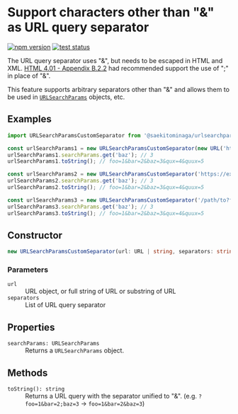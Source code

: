 # Support characters other than "&" as URL query separator

[![npm version](https://badge.fury.io/js/%40saekitominaga%2Furlsearchparams-custom-separator.svg)](https://www.npmjs.com/package/%40saekitominaga%2Furlsearchparams-custom-separator)
[![test status](https://github.com/SaekiTominaga/npm/actions/workflows/urlsearchparams-custom-separator-test.yml/badge.svg)](https://github.com/SaekiTominaga/npm/actions/workflows/urlsearchparams-custom-separator-test.yml)

The URL query separator uses "&", but needs to be escaped in HTML and XML. [HTML 4.01 - Appendix B.2.2](https://www.w3.org/TR/html4/appendix/notes.html#h-B.2.2) had recommended support the use of ";" in place of "&".

This feature supports arbitrary separators other than "&" and allows them to be used in [`URLSearchParams`](https://developer.mozilla.org/en-US/docs/Web/API/URLSearchParams) objects, etc.

## Examples

```JavaScript
import URLSearchParamsCustomSeparator from '@saekitominaga/urlsearchparams-custom-separator';

const urlSearchParams1 = new URLSearchParamsCustomSeparator(new URL('https://example.com/path/to?foo=1&bar=2;baz=3;qux=4:quux=5'), [';', ':']);
urlSearchParams1.searchParams.get('baz'); // 3
urlSearchParams1.toString(); // foo=1&bar=2&baz=3&qux=4&quux=5

const urlSearchParams2 = new URLSearchParamsCustomSeparator('https://example.com/path/to?foo=1&bar=2;baz=3;qux=4:quux=5', [';', ':']);
urlSearchParams2.searchParams.get('baz'); // 3
urlSearchParams2.toString(); // foo=1&bar=2&baz=3&qux=4&quux=5

const urlSearchParams3 = new URLSearchParamsCustomSeparator('/path/to?foo=1&bar=2;baz=3;qux=4:quux=5', [';', ':']);
urlSearchParams3.searchParams.get('baz'); // 3
urlSearchParams3.toString(); // foo=1&bar=2&baz=3&qux=4&quux=5
```

## Constructor

```TypeScript
new URLSearchParamsCustomSeparator(url: URL | string, separators: string[])
```

### Parameters

<dl>
<dt><code>url</code></dt>
<dd>URL object, or full string of URL or substring of URL</dd>
<dt><code>separators</code></dt>
<dd>List of URL query separator</dd>
</dl>

## Properties

<dl>
<dt><code>searchParams: URLSearchParams</code></dt>
<dd>Returns a <code>URLSearchParams</code> object.</dd>
</dl>

## Methods

<dl>
<dt><code>toString(): string</code></dt>
<dd>Returns a URL query with the separator unified to "&". (e.g. <code>?foo=1&bar=2;baz=3</code> → <code>foo=1&bar=2&baz=3</code>)</dd>
</dl>
